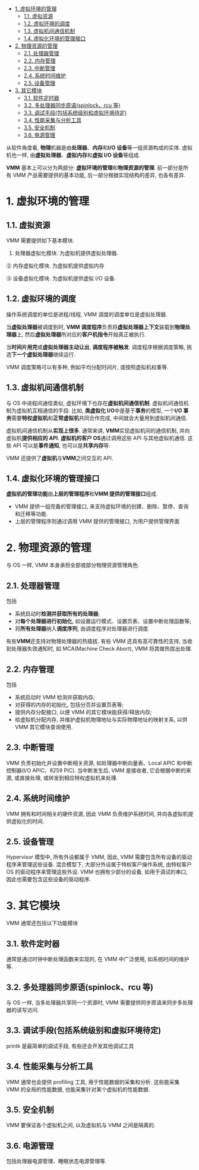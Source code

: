 
<!-- @import "[TOC]" {cmd="toc" depthFrom=1 depthTo=6 orderedList=false} -->

<!-- code_chunk_output -->

- [1. 虚拟环境的管理](#1-虚拟环境的管理)
  - [1.1. 虚拟资源](#11-虚拟资源)
  - [1.2. 虚拟环境的调度](#12-虚拟环境的调度)
  - [1.3. 虚拟机间通信机制](#13-虚拟机间通信机制)
  - [1.4. 虚拟化环境的管理接口](#14-虚拟化环境的管理接口)
- [2. 物理资源的管理](#2-物理资源的管理)
  - [2.1. 处理器管理](#21-处理器管理)
  - [2.2. 内存管理](#22-内存管理)
  - [2.3. 中断管理](#23-中断管理)
  - [2.4. 系统时间维护](#24-系统时间维护)
  - [2.5. 设备管理](#25-设备管理)
- [3. 其它模块](#3-其它模块)
  - [3.1. 软件定时器](#31-软件定时器)
  - [3.2. 多处理器同步原语(spinlock、rcu 等)](#32-多处理器同步原语spinlock-rcu-等)
  - [3.3. 调试手段(包括系统级别和虚拟环境待定)](#33-调试手段包括系统级别和虚拟环境待定)
  - [3.4. 性能采集与分析工具](#34-性能采集与分析工具)
  - [3.5. 安全机制](#35-安全机制)
  - [3.6. 电源管理](#36-电源管理)

<!-- /code_chunk_output -->

从软件角度看, **物理**机器是由**处理器**、**内存**和**I/O 设备**等一组资源构成的实体. 虚拟机也一样, 由**虚拟处理器**、**虚拟内存**和**虚拟 I/O 设备**等组成.

**VMM** 基本上可以分为两部分: **虚拟环境的管理**和**物理资源的管理**. 前一部分是所有 VMM 产品需要提供的基本功能, 后一部分根据实现结构的差异, 也各有差异.

# 1. 虚拟环境的管理

## 1.1. 虚拟资源

VMM 需要提供如下基本模块.

1) 处理器虚拟化模块. 为虚拟机提供虚拟处理器.

⓶ 内存虚拟化模块. 为虚拟机提供虚拟内存

⓷ 设备虚拟化模块. 为虚拟机提供虚拟 I/O 设备.

## 1.2. 虚拟环境的调度

操作系统调度的单位是进程/线程, VMM 调度的调度单位是虚拟处理器.

当**虚拟处理器**被调度到时, **VMM 调度程序**负责将**虚拟处理器上下文**装载到**物理处理器**上, 然后**虚拟处理器**所对应的**客户机指令**开始真正被执行.

当**时间片用完**或**虚拟处理器主动让出**, **调度程序被触发**. 调度程序根据调度策略, 挑选**下一个虚拟处理器**继续运行.

VMM 调度策略可以有多种, 例如平均分配时间片, 或按照虚拟机权重等.

## 1.3. 虚拟机间通信机制

与 OS 中进程间通信类似, 虚拟环境下也存在**虚拟机间通信机制**. 虚拟机间通信机制为虚拟机互相通信的手段. 比如, **类虚拟化 I/O**中是基于**事务**的模型, 一个**I/O 事务**需要**特权虚拟机**和**正常虚拟机**共同合作完成, 中间就会大量用到虚拟机间通信.

虚拟机间通信机制从**实现上很多**. 通常来讲, **VMM**实现虚拟机间的通信机制, 并向虚拟机**提供相应的 API**. **虚拟机的客户 OS**通过调用这些 API 与其他虚拟机通信. 这些 API 可以是**事件通知**, 也可以是**共享内存**等.

VMM 还提供了**虚拟机**与**VMM**之间交互的 API.

## 1.4. 虚拟化环境的管理接口

**虚拟机的管理功能**由**上层的管理程序**和**VMM 提供的管理接口**组成.

- VMM 提供一组完备的管理接口, 来支持虚拟环境的创建、删除、暂停、查询和迁移等功能.
- 上层的管理程序则通过调用 VMM 提供的管理接口, 为用户提供管理界面

# 2. 物理资源的管理

与 OS 一样, VMM 本身承担全部或部分物理资源管理角色.

## 2.1. 处理器管理

包括

- 系统启动时**检测并获取所有的处理器**;
- 对**每个处理器进行初始化**, 如设置运行模式、设置页表、设置中断处理函数等;
- 将**所有处理器**纳入**调度序列**, 由调度程序对处理器进行调度.

有些**VMM**还支持对物理处理器的热插拔. 有些 VMM 还具有高可靠性的支持, 当收到处理器失效通知时, 如 MCA(Machine Check Abort), VMM 将其做热拔出处理.

## 2.2. 内存管理

包括

- 系统启动时 VMM 检测并获取内存;
- 对获得的内存的初始化, 包括分页并设置页表等;
- 提供内存分配接口, 以便 VMM 的其它模块能获得/释放内存;
- 给虚拟机分配内存, 并维护虚拟机物理地址与实际物理地址的映射关系, 以供 VMM 其它模块查询使用.

## 2.3. 中断管理

VMM 负责初始化并设置中断相关资源, 如处理器中断向量表、Local APIC 和中断控制器(I/O APIC、8259 PIC). 当中断发生后, VMM 是接收者, 它会根据中断的来源, 或直接处理, 或转发到相应特权虚拟机来处理.

## 2.4. 系统时间维护

VMM 拥有和时间相关的硬件资源, 因此 VMM 负责维护系统时间, 并向各虚拟机提供虚拟化的时间.

## 2.5. 设备管理

Hypervisor 模型中, 所有外设都属于 VMM, 因此, VMM 需要包含所有设备的驱动程序来管理这些设备. 混合模型下, 大部分外设属于特权客户操作系统, 由特权客户 OS 的驱动程序来管理这些外设. VMM 也拥有少部分的设备, 如用于调试的串口, 因此也需要包含这些设备的驱动程序.

# 3. 其它模块

VMM 通常还包括以下功能模块

## 3.1. 软件定时器

通常是通过时钟中断处理函数来实现的, 在 VMM 中广泛使用, 如系统时间的维护等.

## 3.2. 多处理器同步原语(spinlock、rcu 等)

与 OS 一样, 当多处理器共享同一个资源时, VMM 需要提供同步原语来同步多处理器的读写访问.

## 3.3. 调试手段(包括系统级别和虚拟环境待定)

printk 是最简单的调试手段, 有些还会开发其他调试工具

## 3.4. 性能采集与分析工具

VMM 通常也会提供 profiling 工具, 用于性能数据的采集和分析. 这些能采集 VMM 的全局的性能数据, 也能采集针对某个虚拟机的性能数据.

## 3.5. 安全机制

VMM 要保证各个虚拟机之间, 以及虚拟机与 VMM 之间是隔离的.

## 3.6. 电源管理

包括处理器电源管理、睡眠状态电源管理等.



